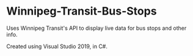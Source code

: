 # Winnipeg-Transit-Bus-Stops
Uses Winnipeg Transit's API to display live data for bus stops and other info.

Created using Visual Studio 2019, in C#.
